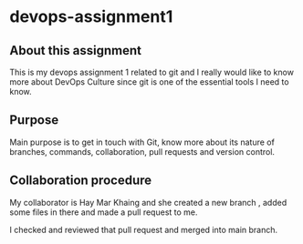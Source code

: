 # devops-assignment1

About this assignment
-----------------------
This is my devops assignment 1 related to git and I really would like to know more about DevOps Culture since git is 
one of the essential tools I need to know.


Purpose
----------------
Main purpose is to get in touch with Git, know more about its nature of branches, commands, collaboration, pull requests and version control.


Collaboration procedure
-------------------------
My collaborator is Hay Mar Khaing and she created a new branch , added some files in there and made a pull request to me.

I checked and reviewed that pull request and merged into main branch.
